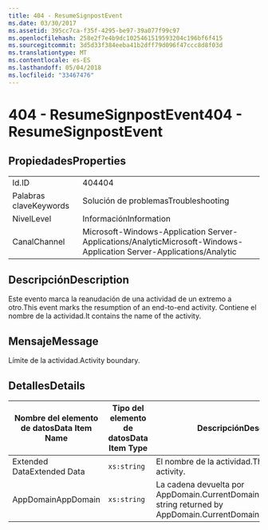 ```yaml
---
title: 404 - ResumeSignpostEvent
ms.date: 03/30/2017
ms.assetid: 395cc7ca-f35f-4295-be97-39a077f99c97
ms.openlocfilehash: 258e2f7e4b9dc1025461519593204c196bf6f415
ms.sourcegitcommit: 3d5d33f384eeba41b2dff79d096f47ccc8d8f03d
ms.translationtype: MT
ms.contentlocale: es-ES
ms.lasthandoff: 05/04/2018
ms.locfileid: "33467476"
---
```

# <a name="404---resumesignpostevent"></a><span data-ttu-id="5dd61-102">404 - ResumeSignpostEvent</span><span class="sxs-lookup"><span data-stu-id="5dd61-102">404 - ResumeSignpostEvent</span></span>
## <a name="properties"></a><span data-ttu-id="5dd61-103">Propiedades</span><span class="sxs-lookup"><span data-stu-id="5dd61-103">Properties</span></span>  
  
|||  
|-|-|  
|<span data-ttu-id="5dd61-104">Id.</span><span class="sxs-lookup"><span data-stu-id="5dd61-104">ID</span></span>|<span data-ttu-id="5dd61-105">404</span><span class="sxs-lookup"><span data-stu-id="5dd61-105">404</span></span>|  
|<span data-ttu-id="5dd61-106">Palabras clave</span><span class="sxs-lookup"><span data-stu-id="5dd61-106">Keywords</span></span>|<span data-ttu-id="5dd61-107">Solución de problemas</span><span class="sxs-lookup"><span data-stu-id="5dd61-107">Troubleshooting</span></span>|  
|<span data-ttu-id="5dd61-108">Nivel</span><span class="sxs-lookup"><span data-stu-id="5dd61-108">Level</span></span>|<span data-ttu-id="5dd61-109">Información</span><span class="sxs-lookup"><span data-stu-id="5dd61-109">Information</span></span>|  
|<span data-ttu-id="5dd61-110">Canal</span><span class="sxs-lookup"><span data-stu-id="5dd61-110">Channel</span></span>|<span data-ttu-id="5dd61-111">Microsoft-Windows-Application Server-Applications/Analytic</span><span class="sxs-lookup"><span data-stu-id="5dd61-111">Microsoft-Windows-Application Server-Applications/Analytic</span></span>|  
  
## <a name="description"></a><span data-ttu-id="5dd61-112">Descripción</span><span class="sxs-lookup"><span data-stu-id="5dd61-112">Description</span></span>  
 <span data-ttu-id="5dd61-113">Este evento marca la reanudación de una actividad de un extremo a otro.</span><span class="sxs-lookup"><span data-stu-id="5dd61-113">This event marks the resumption of an end-to-end activity.</span></span> <span data-ttu-id="5dd61-114">Contiene el nombre de la actividad.</span><span class="sxs-lookup"><span data-stu-id="5dd61-114">It contains the name of the activity.</span></span>  
  
## <a name="message"></a><span data-ttu-id="5dd61-115">Mensaje</span><span class="sxs-lookup"><span data-stu-id="5dd61-115">Message</span></span>  
 <span data-ttu-id="5dd61-116">Límite de la actividad.</span><span class="sxs-lookup"><span data-stu-id="5dd61-116">Activity boundary.</span></span>  
  
## <a name="details"></a><span data-ttu-id="5dd61-117">Detalles</span><span class="sxs-lookup"><span data-stu-id="5dd61-117">Details</span></span>  
  
|<span data-ttu-id="5dd61-118">Nombre del elemento de datos</span><span class="sxs-lookup"><span data-stu-id="5dd61-118">Data Item Name</span></span>|<span data-ttu-id="5dd61-119">Tipo del elemento de datos</span><span class="sxs-lookup"><span data-stu-id="5dd61-119">Data Item Type</span></span>|<span data-ttu-id="5dd61-120">Descripción</span><span class="sxs-lookup"><span data-stu-id="5dd61-120">Description</span></span>|  
|--------------------|--------------------|-----------------|  
|<span data-ttu-id="5dd61-121">Extended Data</span><span class="sxs-lookup"><span data-stu-id="5dd61-121">Extended Data</span></span>|`xs:string`|<span data-ttu-id="5dd61-122">El nombre de la actividad.</span><span class="sxs-lookup"><span data-stu-id="5dd61-122">The name of the activity.</span></span>|  
|<span data-ttu-id="5dd61-123">AppDomain</span><span class="sxs-lookup"><span data-stu-id="5dd61-123">AppDomain</span></span>|`xs:string`|<span data-ttu-id="5dd61-124">La cadena devuelta por AppDomain.CurrentDomain.FriendlyName.</span><span class="sxs-lookup"><span data-stu-id="5dd61-124">The string returned by AppDomain.CurrentDomain.FriendlyName.</span></span>|
